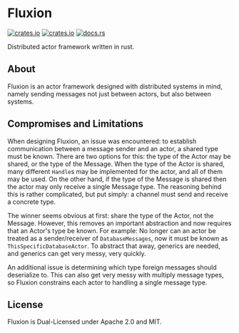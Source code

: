 # Fluxion
[![crates.io](https://img.shields.io/crates/l/fluxion?style=for-the-badge)](https://crates.io/crates/fluxion)
[![crates.io](https://img.shields.io/crates/v/fluxion?style=for-the-badge)](https://crates.io/crates/fluxion)
[![docs.rs](https://img.shields.io/docsrs/fluxion?style=for-the-badge)](https://docs.rs/fluxion)

Distributed actor framework written in rust.

## About

Fluxion is an actor framework designed with distributed systems in mind, namely sending messages not just between actors, but also between systems.

## Compromises and Limitations

When designing Fluxion, an issue was encountered: to establish communication between a message sender and an actor, a shared type must be known. There are two options for this: the type of the Actor may be shared, or the type of the Message. When the type of the Actor is shared, many different `Handle`s may be implemented for the actor, and all of them may be used. On the other hand, if the type of the Message is shared then the actor may only receive a single Message type. The reasoning behind this is rather complicated, but put simply: a channel must send and receive a concrete type.

The winner seems obvious at first: share the type of the Actor, not the Message. However, this removes an important abstraction and now requires that an Actor's type be known. For example: No longer can an actor be treated as a sender/receiver of `DatabaseMessages`, now it must be known as `ThisSpecificDatabaseActor`. To abstract that away, generics are needed, and generics can get very messy, very quickly.

An additional issue is determining which type foreign messages should deserialize to. This can also get very messy with multiply message types, so Fluxion constrains each actor to handling a single message type.



## License
Fluxion is Dual-Licensed under Apache 2.0 and MIT.